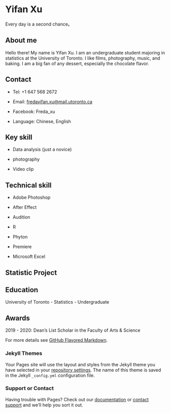 # Yifan Xu
Every day is a second chance。


## About me
Hello there! My name is Yifan Xu. I am an undergraduate student majoring in statistics at the University of Toronto. I like films, photography, music, and baking. I am a big fan of any dessert, especially the chocolate flavor.

## Contact

- Tel: +1 647 568 2672 

- Email: fredayifan.xu@mail.utoronto.ca

- Facebook: Freda_xu

- Language: Chinese, English



## Key skill

- Data analysis (just a novice)

- photography

- Video clip

## Technical skill

- Adobe Photoshop

- After Effect

- Audition

- R 

- Phyton

- Premiere

- Microsoft Excel


## Statistic Project





## Education

University of Toronto - Statistics - Undergraduate


## Awards

2019 - 2020: Dean’s List Scholar in the Faculty of Arts & Science  




For more details see [GitHub Flavored Markdown](https://guides.github.com/features/mastering-markdown/).

### Jekyll Themes

Your Pages site will use the layout and styles from the Jekyll theme you have selected in your [repository settings](https://github.com/fredayff/mywebsite/settings). The name of this theme is saved in the Jekyll `_config.yml` configuration file.

### Support or Contact

Having trouble with Pages? Check out our [documentation](https://docs.github.com/categories/github-pages-basics/) or [contact support](https://support.github.com/contact) and we’ll help you sort it out.
